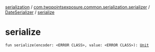 [serialization](../../index.md) / [com.twopointsexposure.common.serialization.serializer](../index.md) / [DateSerializer](index.md) / [serialize](./serialize.md)

# serialize

`fun serialize(encoder: <ERROR CLASS>, value: <ERROR CLASS>): `[`Unit`](https://kotlinlang.org/api/latest/jvm/stdlib/kotlin/-unit/index.html)